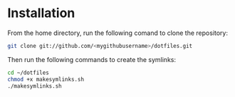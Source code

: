 # Installation
From the home directory, run the following comand to clone the repository:
```bash
git clone git://github.com/<mygithubusername>/dotfiles.git
```

Then run the following commands to create the symlinks:
```bash
cd ~/dotfiles
chmod +x makesymlinks.sh
./makesymlinks.sh
```
